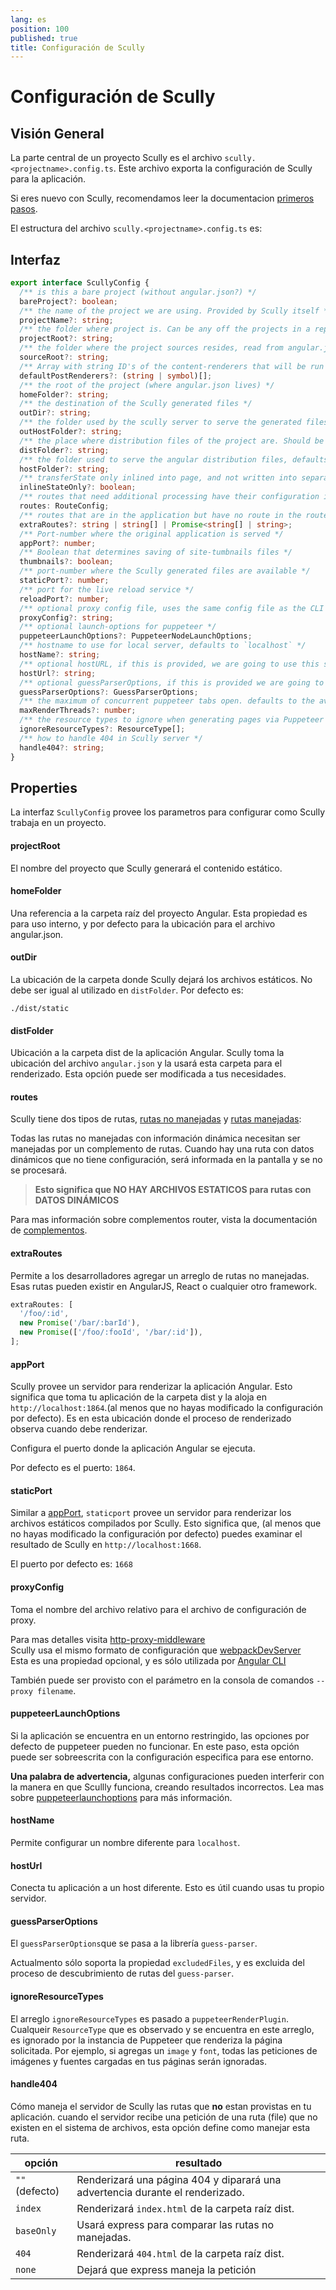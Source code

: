 ```yaml
---
lang: es
position: 100
published: true
title: Configuración de Scully
---
```


# Configuración de Scully

<div class="docs-link_table">
  <a class="view-in-repo" href="https://github.com/scullyio/scully/blob/main/libs/scully/src/lib/utils/interfacesandenums.ts"></a>
</div>

## Visión General

La parte central de un proyecto Scully es el archivo `scully.<projectname>.config.ts`. Este archivo exporta la configuración de Scully para la aplicación.

Si eres nuevo con Scully, recomendamos leer la documentacion [primeros pasos](docs/learn/getting-started/requirements).

El estructura del archivo `scully.<projectname>.config.ts` es:

## Interfaz

```typescript
export interface ScullyConfig {
  /** is this a bare project (without angular.json?) */
  bareProject?: boolean;
  /** the name of the project we are using. Provided by Scully itself */
  projectName?: string;
  /** the folder where project is. Can be any off the projects in a repo, read from angular.json */
  projectRoot?: string;
  /** the folder where the project sources resides, read from angular.json */
  sourceRoot?: string;
  /** Array with string ID's of the content-renderers that will be run on all routes */
  defaultPostRenderers?: (string | symbol)[];
  /** the root of the project (where angular.json lives) */
  homeFolder?: string;
  /** the destination of the Scully generated files */
  outDir?: string;
  /** the folder used by the scully server to serve the generated files. defaults to outDir */
  outHostFolder?: string;
  /** the place where distribution files of the project are. Should be a subfolder of dist. */
  distFolder?: string;
  /** the folder used to serve the angular distribution files, defaults to distFolder */
  hostFolder?: string;
  /** transferState only inlined into page, and not written into separate data.json */
  inlineStateOnly?: boolean;
  /** routes that need additional processing have their configuration in here */
  routes: RouteConfig;
  /** routes that are in the application but have no route in the router */
  extraRoutes?: string | string[] | Promise<string[] | string>;
  /** Port-number where the original application is served */
  appPort?: number;
  /** Boolean that determines saving of site-tumbnails files */
  thumbnails?: boolean;
  /** port-number where the Scully generated files are available */
  staticPort?: number;
  /** port for the live reload service */
  reloadPort?: number;
  /** optional proxy config file, uses the same config file as the CLI */
  proxyConfig?: string;
  /** optional launch-options for puppeteer */
  puppeteerLaunchOptions?: PuppeteerNodeLaunchOptions;
  /** hostname to use for local server, defaults to `localhost` */
  hostName?: string;
  /** optional hostURL, if this is provided, we are going to use this server instead of the build-in one. */
  hostUrl?: string;
  /** optional guessParserOptions, if this is provided we are going to pass those options to the guess parser. */
  guessParserOptions?: GuessParserOptions;
  /** the maximum of concurrent puppeteer tabs open. defaults to the available amounts of cores */
  maxRenderThreads?: number;
  /** the resource types to ignore when generating pages via Puppeteer */
  ignoreResourceTypes?: ResourceType[];
  /** how to handle 404 in Scully server */
  handle404?: string;
}
```

## Properties

La interfaz `ScullyConfig` provee los parametros para configurar como Scully trabaja en un proyecto.

#### projectRoot

El nombre del proyecto que Scully generará el contenido estático.

#### homeFolder

Una referencia a la carpeta raíz del proyecto Angular.
Esta propiedad es para uso interno, y por defecto para la ubicación para el archivo angular.json.

#### outDir

La ubicación de la carpeta donde Scully dejará los archivos estáticos.
No debe ser igual al utilizado en `distFolder`.
Por defecto es:

```
./dist/static
```

#### distFolder

Ubicación a la carpeta dist de la aplicación Angular.
Scully toma la ubicación del archivo `angular.json` y la usará esta carpeta para el renderizado.
Esta opción puede ser modificada a tus necesidades.

#### routes

Scully tiene dos tipos de rutas, [rutas no manejadas](/docs/concepts/unhandled-routes) y [rutas manejadas](/docs/concepts/handled-routes):

Todas las rutas no manejadas con información dinámica necesitan ser manejadas por un complemento de rutas. Cuando hay una ruta con datos dinámicos que no tiene configuración, será informada en la pantalla y se no se procesará.

> **Esto significa que NO HAY ARCHIVOS ESTATICOS para rutas con DATOS DINÁMICOS**

Para mas información sobre complementos router, vista la documentación de [complementos](/docs/Reference/plugins/overview).

#### extraRoutes

Permite a los desarrolladores agregar un arreglo de rutas no manejadas. Esas rutas pueden existir en AngularJS, React o cualquier otro framework.

```typescript
extraRoutes: [
  '/foo/:id',
  new Promise('/bar/:barId'),
  new Promise(['/foo/:fooId', '/bar/:id']),
];
```

#### appPort

Scully provee un servidor para renderizar la aplicación Angular. Esto significa que toma tu aplicación de la carpeta dist y la aloja en `http://localhost:1864`.(al menos que no hayas modificado la configuración por defecto). Es en esta ubicación donde el proceso de renderizado observa cuando debe renderizar.

Configura el puerto donde la aplicación Angular se ejecuta.

Por defecto es el puerto: `1864`.

#### staticPort

Similar a [appPort](#appport-number), `staticport` provee un servidor para renderizar los archivos estáticos compilados por Scully. Esto significa que, (al menos que no hayas modificado la configuración por defecto) puedes examinar el resultado de Scully en `http://localhost:1668`.

El puerto por defecto es: `1668`

#### proxyConfig

Toma el nombre del archivo relativo para el archivo de configuración de proxy.

Para mas detalles visita [http-proxy-middleware](https://github.com/chimurai/http-proxy-middleware)  
Scully usa el mismo formato de configuración que [webpackDevServer](https://webpack.js.org/configuration/dev-server/#devserverproxy)  
Esta es una propiedad opcional, y es sólo utilizada por [Angular CLI](https://angular.io/guide/build#proxying-to-a-backend-server)

También puede ser provisto con el parámetro en la consola de comandos `--proxy filename`.

#### puppeteerLaunchOptions

Si la aplicación se encuentra en un entorno restringido, las opciones por defecto de puppeteer pueden no funcionar. En este paso, esta opción puede ser sobreescrita con la configuración especifica para ese entorno.

**Una palabra de advertencia,** algunas configuraciones pueden interferir con la manera en que Scullly funciona, creando resultados incorrectos.
Lea mas sobre [puppeteerlaunchoptions](https://pptr.dev/#?product=Puppeteer&version=v2.0.0&show=api-puppeteerlaunchoptions) para más información.

#### hostName

Permite configurar un nombre diferente para `localhost`.

#### hostUrl

Conecta tu aplicación a un host diferente. Esto es útil cuando usas tu propio servidor.

#### guessParserOptions

El `guessParserOptions`que se pasa a la librería `guess-parser`.

Actualmento sólo soporta la propiedad `excludedFiles`, y es excluida del proceso de descubrimiento de rutas del `guess-parser`.

#### ignoreResourceTypes

El arreglo `ignoreResourceTypes` es pasado a `puppeteerRenderPlugin`.  
Cualqueir `ResourceType` que es observado y se encuentra en este arreglo, es ignorado por la instancia de Puppeteer que renderiza la página solicitada.
Por ejemplo, si agregas un `image` y `font`, todas las peticiones de imágenes y fuentes cargadas en tus páginas serán ignoradas.

#### handle404

Cómo maneja el servidor de Scully las rutas que **no** estan provistas en tu aplicación.
cuando el servidor recibe una petición de una ruta (file) que no existen en el sistema de archivos, esta opción define como manejar esta ruta.

| opción         | resultado                                                                     |
| -------------- | ----------------------------------------------------------------------------- |
| `""` (defecto) | Renderizará una página 404 y diparará una advertencia durante el renderizado. |
| `index`        | Renderizará `index.html` de la carpeta raíz dist.                             |
| `baseOnly`     | Usará express para comparar las rutas no manejadas.                           |
| `404`          | Renderizará `404.html` de la carpeta raíz dist.                               |
| `none`         | Dejará que express maneja la petición                                         |
